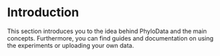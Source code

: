 # Introduction

This section introduces you to the idea behind PhyloData and the main concepts. Furthermore, you can find guides and documentation on using the experiments or uploading your own data.
